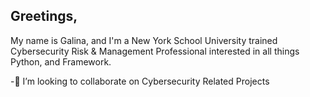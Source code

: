 ## Greetings, 

My name is Galina, and I'm a New York School University trained Cybersecurity Risk & Management Professional interested in all things Python, and Framework. 

-👯 I’m looking to collaborate on Cybersecurity Related Projects 

<!--
**GBarbascumpa/GBarbascumpa** is a ✨ _special_ ✨ repository because its `README.md` (this file) appears on your GitHub profile.

Here are some ideas to get you started:

- 🔭 I’m currently working on ...
- 🌱 I’m currently learning ...
- 👯 I’m looking to collaborate on ...
- 🤔 I’m looking for help with ...
- 💬 Ask me about ...
- 📫 How to reach me: ...
- 😄 Pronouns: ...
- ⚡ Fun fact: ...
-->
